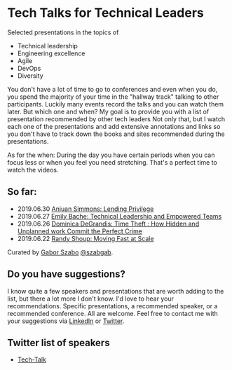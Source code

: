 # Tech Talks for Technical Leaders

Selected presentations in the topics of

* Technical leadership
* Engineering excellence
* Agile
* DevOps
* Diversity

You don't have a lot of time to go to conferences and even when you do, you spend the majority of your time in the
"hallway track" talking to other participants. Luckily many events record the talks and you can watch them later.
But which one and when? My goal is to provide you with a list of presentation recommended by other tech leaders
Not only that, but I watch each one of the presentations and add extensive annotations and links so you don't
have to track down the books and sites recommended during the presentations.

As for the when: During the day you have certain periods when you can focus less or when you feel you need
stretching. That's a perfect time to watch the videos.

## So far:

* 2019.06.30 [Anjuan Simmons: Lending Privilege](lending-privilege)
* 2019.06.27 [Emily Bache: Technical Leadership and Empowered Teams](technical-leadership-and-empowered-teams)
* 2019.06.26 [Dominica DeGrandis: Time Theft : How Hidden and Unplanned work Commit the Perfect Crime](time-theft)
* 2019.06.22 [Randy Shoup: Moving Fast at Scale](moving-fast-at-scale)

Curated by [Gabor Szabo](https://www.linkedin.com/in/szabgab) [@szabgab](https://twitter.com/szabgab).

## Do you have suggestions?

I know quite a few speakers and presentations that are worth adding to the list, but there a lot more I don't know.
I'd love to hear your recommendations. Specific presentations, a recommended speaker, or a recommended conference.
All are welcome. Feel free to contact me with your suggestions via [LinkedIn](https://www.linkedin.com/in/szabgab) or [Twitter](https://twitter.com/szabgab).


## Twitter list of speakers

* [Tech-Talk](https://twitter.com/szabgab/lists/tech-talks)
